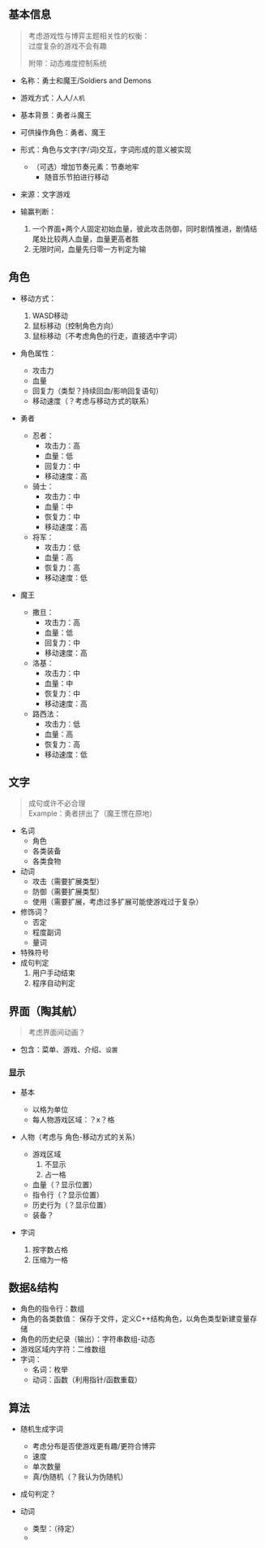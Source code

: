 ## 基本信息

> 考虑游戏性与博弈主题相关性的权衡：  
> 过度复杂的游戏不会有趣
> 
> 附带：动态难度控制系统

- 名称：勇士和魔王/Soldiers and Demons
- 游戏方式：人人/`人机`
- 基本背景：勇者斗魔王
- 可供操作角色：勇者、魔王
- 形式：角色与文字(字/词)交互，字词形成的意义被实现
	- （可选）增加节奏元素：节奏地牢
		- 随音乐节拍进行移动
- 来源：文字游戏

- 输赢判断：
	1. 一个界面+两个人固定初始血量，彼此攻击防御，同时剧情推进，剧情结尾处比较两人血量，血量更高者胜
	2. 无限时间，血量先归零一方判定为输

## 角色

- 移动方式：
	1. WASD移动
	2. 鼠标移动（控制角色方向）
	3. 鼠标移动（不考虑角色的行走，直接选中字词）

- 角色属性：
	- 攻击力
	- 血量
	- 回复力（类型？持续回血/影响回复语句）
	- 移动速度（？考虑与移动方式的联系）

- 勇者
	- 忍者：
		- 攻击力：高
		- 血量：低
		- 回复力：中
		- 移动速度：高
	- 骑士：
		- 攻击力：中
		- 血量：中
		- 恢复力：中
		- 移动速度：高
	- 将军：
		- 攻击力：低
		- 血量：高
		- 恢复力：高
		- 移动速度：低

- 魔王
	- 撒旦：
		- 攻击力：高
		- 血量：低
		- 回复力：中
		- 移动速度：高
	- 洛基：
		- 攻击力：中
		- 血量：中
		- 恢复力：中
		- 移动速度：高
	- 路西法：
		- 攻击力：低
		- 血量：高
		- 恢复力：高
		- 移动速度：低

## 文字

> 成句或许不必合理  
> Example：勇者拼出了（魔王愣在原地）

- 名词
	- 角色
	- 各类装备
	- 各类食物
- 动词
	- 攻击（需要扩展类型）
	- 防御（需要扩展类型）
	- 使用（需要扩展，考虑过多扩展可能使游戏过于复杂）
- 修饰词？
	- 否定
	- 程度副词
	- 量词
- 特殊符号
- 成句判定
	1. 用户手动结束
	2. 程序自动判定

## 界面（陶其航）

> 考虑界面间动画？

- 包含：菜单、游戏、介绍、`设置`

### 显示

- 基本
	- 以格为单位
	- 每人物游戏区域：？x？格

- 人物（考虑与 角色-移动方式的关系）
	- 游戏区域
		1. 不显示
		2. 占一格
	- 血量（？显示位置）
	- 指令行（？显示位置）
	- 历史行为（？显示位置）
	- 装备？

- 字词
	1. 按字数占格
	2. 压缩为一格

## 数据&结构

- 角色的指令行：数组
- 角色的各类数值：
	保存于文件，定义C++结构角色，以角色类型新建变量存储
- 角色的历史纪录（输出）：字符串数组-动态
- 游戏区域内字符：二维数组
- 字词：
	- 名词：枚举
	- 动词：函数（利用指针/函数重载）

## 算法

- 随机生成字词
	- 考虑分布是否使游戏更有趣/更符合博弈
	- 速度
	- 单次数量
	- 真/伪随机（？我认为伪随机）

- 成句判定？
- 动词
	- 类型：（待定）
	- 